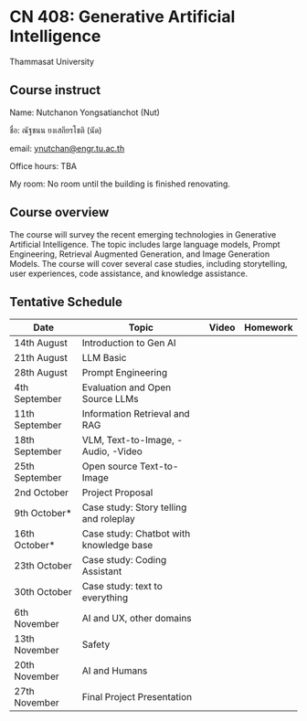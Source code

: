 # CN 408: Generative Artificial Intelligence
Thammasat University 

## Course instruct

Name: Nutchanon Yongsatianchot (Nut)

ชื่อ: ณัฐชนน ยงเสถียรโชติ (นัด)

email: ynutchan@engr.tu.ac.th

Office hours: TBA

My room: No room until the building is finished renovating.

## Course overview 
The course will survey the recent emerging technologies in Generative Artificial Intelligence. The topic includes large language models, Prompt Engineering, Retrieval Augmented Generation, and Image Generation Models. The course will cover several case studies, including storytelling, user experiences, code assistance, and knowledge assistance.

## Tentative Schedule

| Date  |   Topic   |  Video   | Homework |
| ----- | --------- | -------- | -------- |
| 14th August | Introduction to Gen AI  |          |          |
| 21th August | LLM Basic               |          |          |
| 28th August | Prompt Engineering      |          |          |
| 4th September  | Evaluation and Open Source LLMs         |          |          |
| 11th September | Information Retrieval and RAG |        |        |
| 18th September | VLM, Text-to-Image, -Audio, -Video |          |          |
| 25th September | Open source Text-to-Image  |        |        |
| 2nd October  | Project Proposal       |           |          |
| 9th October* | Case study: Story telling and roleplay |        |        |
| 16th October* | Case study: Chatbot with knowledge base |      |        |
| 23th October | Case study: Coding Assistant |          |         |
| 30th October | Case study: text to everything |        |         |
| 6th November | AI and UX, other domains |        |         | 
| 13th November | Safety                 |         |           |
| 20th November | AI and Humans          |         |           |
| 27th November | Final Project Presentation |          |         |
